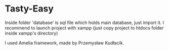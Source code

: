 # Tasty-Easy

Inside folder 'database' is sql file which holds main database, just import it.
I recommend to launch project with xampp (just copy project to htdocs folder inside xampp's directory)

I used Amelia framework, made by Przemysław Kudłacik.
